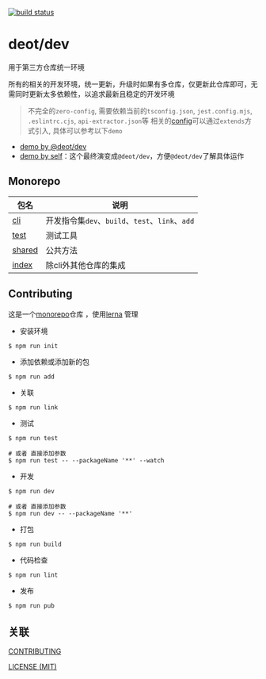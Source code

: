[ci-image]: https://github.com/deot/dev/actions/workflows/ci.yml/badge.svg?branch=main
[ci-url]: https://github.com/deot/dev/actions/workflows/ci.yml

[![build status][ci-image]][ci-url]

# deot/dev

用于第三方仓库统一环境

所有的相关的开发环境，统一更新，升级时如果有多仓库，仅更新此仓库即可，无需同时更新太多依赖性，以追求最新且稳定的开发环境

> 不完全的`zero-config`, 需要依赖当前的`tsconfig.json`, `jest.config.mjs`, `.eslintrc.cjs`, `api-extractor.json`等
> 相关的[config](packages/cli/config)可以通过`extends`方式引入, 具体可以参考以下`demo`


- [demo by @deot/dev](https://github.com/deot/dev-demo)
- [demo by self](https://github.com/deot/dev-self-demo)：这个最终演变成`@deot/dev`，方便`@deot/dev`了解具体运作

## Monorepo

| 包名                        | 说明                                     |
| ------------------------- | -------------------------------------- |
| [cli](packages/cli)       | 开发指令集`dev`、`build`、`test`、`link`、`add` |
| [test](packages/test)     | 测试工具                                   |
| [shared](packages/shared) | 公共方法                                   |
| [index](packages/index)   | 除cli外其他仓库的集成                           |

## Contributing

这是一个[monorepo](https://en.wikipedia.org/wiki/Monorepo)仓库 ，使用[lerna](https://lerna.js.org/) 管理

- 安装环境

```console
$ npm run init
```

- 添加依赖或添加新的包

```console
$ npm run add
```

- 关联

```console
$ npm run link
```

- 测试

```console
$ npm run test

# 或者 直接添加参数
$ npm run test -- --packageName '**' --watch
```

- 开发

```console
$ npm run dev

# 或者 直接添加参数
$ npm run dev -- --packageName '**'
```

- 打包

```console
$ npm run build
```

- 代码检查

```console
$ npm run lint
```

- 发布

```console
$ npm run pub
```

## 关联

[CONTRIBUTING](./.github/CONTRIBUTING.md)

[LICENSE (MIT)](./LICENSE)